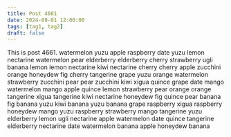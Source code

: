 ```yaml
---
title: Post 4661
date: 2024-09-01 12:00:00
tags: [tag1, tag2]
draft: false
---
```

This is post 4661.
watermelon
yuzu
apple
raspberry
date
yuzu
lemon
nectarine
watermelon
pear
elderberry
elderberry
cherry
strawberry
ugli
banana
lemon
lemon
nectarine
kiwi
nectarine
cherry
cherry
apple
zucchini
orange
honeydew
fig
cherry
tangerine
grape
yuzu
orange
watermelon
strawberry
zucchini
pear
pear
zucchini
kiwi
xigua
quince
grape
date
mango
watermelon
mango
apple
quince
lemon
strawberry
pear
orange
orange
tangerine
xigua
tangerine
kiwi
nectarine
honeydew
fig
quince
pear
banana
fig
banana
yuzu
kiwi
banana
yuzu
banana
grape
raspberry
xigua
raspberry
honeydew
mango
yuzu
raspberry
strawberry
mango
tangerine
yuzu
elderberry
lemon
ugli
nectarine
apple
watermelon
date
quince
tangerine
elderberry
nectarine
date
watermelon
banana
apple
honeydew
banana
